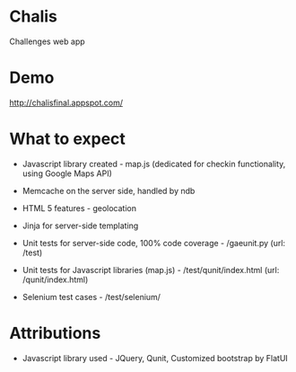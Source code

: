 Chalis
======

Challenges web app

Demo
=========

http://chalisfinal.appspot.com/

What to expect
=========

* Javascript library created - map.js (dedicated for checkin functionality, using Google Maps API)

* Memcache on the server side, handled by ndb

* HTML 5 features - geolocation

* Jinja for server-side templating

* Unit tests for server-side code, 100% code coverage - /gaeunit.py (url: /test)

* Unit tests for Javascript libraries (map.js) - /test/qunit/index.html (url: /qunit/index.html)

* Selenium test cases - /test/selenium/

Attributions
=========

* Javascript library used - JQuery, Qunit, Customized bootstrap by FlatUI
